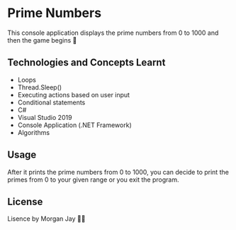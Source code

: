 # Prime Numbers
This console application displays the prime numbers from 0 to 1000 and then the game begins 🤩

## Technologies and Concepts Learnt
- Loops
- Thread.Sleep() 
- Executing actions based on user input
- Conditional statements
- C#
- Visual Studio 2019
- Console Application (.NET Framework)
- Algorithms

## Usage
After it prints the prime numbers from 0 to 1000, you can decide to print the primes from 0 to your given range or you exit the program.

## License
Lisence by Morgan Jay 🐱‍🏍

